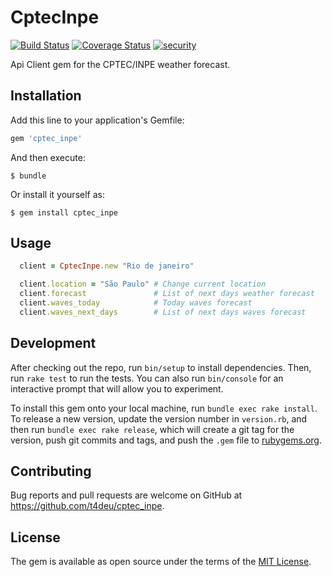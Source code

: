 # CptecInpe

[![Build Status](https://travis-ci.org/t4deu/cptec_inpe.svg?branch=master)](https://travis-ci.org/t4deu/cptec_inpe)
[![Coverage Status](https://coveralls.io/repos/t4deu/cptec_inpe/badge.svg?branch=master&service=github)](https://coveralls.io/github/t4deu/cptec_inpe?branch=master)
[![security](https://hakiri.io/github/t4deu/cptec_inpe/master.svg)](https://hakiri.io/github/t4deu/cptec_inpe/master)

Api Client gem for the CPTEC/INPE weather forecast.

## Installation

Add this line to your application's Gemfile:

```ruby
gem 'cptec_inpe'
```

And then execute:

    $ bundle

Or install it yourself as:

    $ gem install cptec_inpe

## Usage

```ruby
  client = CptecInpe.new "Rio de janeiro"

  client.location = "São Paulo" # Change current location
  client.forecast               # List of next days weather forecast
  client.waves_today            # Today waves forecast
  client.waves_next_days        # List of next days waves forecast
```
## Development

After checking out the repo, run `bin/setup` to install dependencies. Then, run `rake test` to run the tests. You can also run `bin/console` for an interactive prompt that will allow you to experiment.

To install this gem onto your local machine, run `bundle exec rake install`. To release a new version, update the version number in `version.rb`, and then run `bundle exec rake release`, which will create a git tag for the version, push git commits and tags, and push the `.gem` file to [rubygems.org](https://rubygems.org).

## Contributing

Bug reports and pull requests are welcome on GitHub at https://github.com/t4deu/cptec_inpe.

## License

The gem is available as open source under the terms of the [MIT License](http://opensource.org/licenses/MIT).

